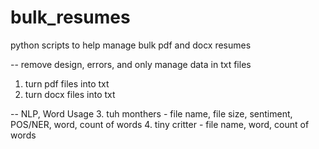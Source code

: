 # bulk_resumes
python scripts to help manage bulk pdf and docx resumes

-- remove design, errors, and only manage data in txt files
1. turn pdf files into txt
2. turn docx files into txt

-- NLP, Word Usage
3. tuh monthers - file name, file size, sentiment, POS/NER, word, count of words
4. tiny critter - file name, word, count of words
